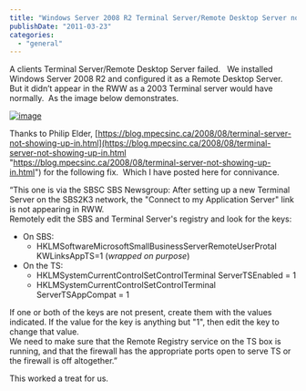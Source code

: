 ```yaml
---
title: "Windows Server 2008 R2 Terminal Server/Remote Desktop Server not displaying in SBS 2003 RWW"
publishDate: "2011-03-23"
categories: 
  - "general"
---
```


A clients Terminal Server/Remote Desktop Server failed.   We installed Windows Server 2008 R2 and configured it as a Remote Desktop Server.  But it didn’t appear in the RWW as a 2003 Terminal server would have normally.  As the image below demonstrates.

[![image](https://ramberlinggeek.co.uk/wp-content/uploads/2011/03/image_thumb3.png "image")](https://ramberlinggeek.co.uk/wp-content/uploads/2011/03/image3.png)

Thanks to Philip Elder, [https://blog.mpecsinc.ca/2008/08/terminal-server-not-showing-up-in.html](https://blog.mpecsinc.ca/2008/08/terminal-server-not-showing-up-in.html "https://blog.mpecsinc.ca/2008/08/terminal-server-not-showing-up-in.html") for the following fix.  Which I have posted here for connivance.

“This one is via the SBSC SBS Newsgroup: After setting up a new Terminal Server on the SBS2K3 network, the "Connect to my Application Server" link is not appearing in RWW.  
Remotely edit the SBS and Terminal Server's registry and look for the keys:

- On SBS:
    - HKLMSoftwareMicrosoftSmallBusinessServerRemoteUserProtal  
        KWLinksAppTS=1 (_wrapped on purpose_)
- On the TS:
    - HKLMSystemCurrentControlSetControlTerminal ServerTSEnabled = 1
    - HKLMSystemCurrentControlSetControlTerminal ServerTSAppCompat = 1

If one or both of the keys are not present, create them with the values indicated. If the value for the key is anything but "1", then edit the key to change that value.  
We need to make sure that the Remote Registry service on the TS box is running, and that the firewall has the appropriate ports open to serve TS or the firewall is off altogether.”

This worked a treat for us.
